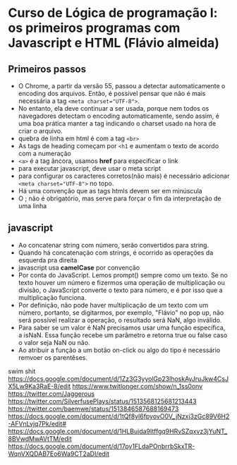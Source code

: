 # Curso de Lógica de programação I: os primeiros programas com Javascript e HTML (Flávio almeida)
## Primeiros passos
- O Chrome, a partir da versão 55, passou a detectar automaticamente o encoding dos arquivos. Então, é possível pensar que não é mais necessária a tag `<meta charset="UTF-8">`.
- No entanto, ela deve continuar a ser usada, porque nem todos os navegadores detectam o encoding automaticamente, sendo assim, é uma boa prática manter a tag <meta> indicando o charset usado na hora de criar o arquivo.
- quebra de linha em html é com a tag `<br>`
- As tags de heading começam por `<h1` e aumentam o texto de acordo com a numeração
- `<a>` é a tag âncora, usamos **href** para especificar o link
- para executar javascript, deve usar o meta script
- para configurar os caracteres corretos(não mais) é necessário adicionar `<meta charset="UTF-8">` no topo.
- Há uma convenção que as tags htmls devem ser em minúscula
- O ; não é obrigatório, mas serve para forçar o fim da interpretação de uma linha
## javascript
- Ao concatenar string com número, serão convertidos para string.
- Quando há concatenação com strings, é ocorrido as operações da esquerda pra direita
- javascript usa **camelCase** por convenção
- Por conta do JavaScript. Lemos prompt() sempre como um texto. Se no texto houver um número e fizermos uma operação de multiplicação ou divisão, o JavaScript converte o texto para número, e é por isso que a multiplicação funciona.
- Por definição, não pode haver multiplicação de um texto com um número, portanto, se digitarmos, por exemplo, "Flávio" no pop up, não será possível realizar a operação, o resultado será NaN, algo inválido.
- Para saber se um valor é NaN precisamos usar uma função específica, a isNaN. Essa função recebe um parâmetro e retorna true ou false caso o valor seja NaN ou não.
- Ao atribuir a função a um botão on-click ou algo do tipo é necessário remvoer os parentêses.


swim shit
https://docs.google.com/document/d/1Zz3G3yyolGp23lhoskAyJruJkw4CsJX5Lw9Ka3RaE-8/edit
https://www.twitlonger.com/show/n_1ss0onv
https://twitter.com/Jaggerous
https://twitter.com/SilverfusePlays/status/1513568125681213443
https://twitter.com/baemwe/status/1513846587688169473
https://docs.google.com/document/d/1tQf8yl6fpyovO0V_jNzxj3zGc89V6H2-AFVnLvjq7Pk/edit#
https://docs.google.com/document/d/1HLBuida9Itffgq9HRvSZqxvz3jYuNT_8BVwdMwAVtTM/edit
https://docs.google.com/document/d/17py1FLdaPOnbrrbSkxTR-WqnVXQDAB7Eo6Wa9CT2aDI/edit